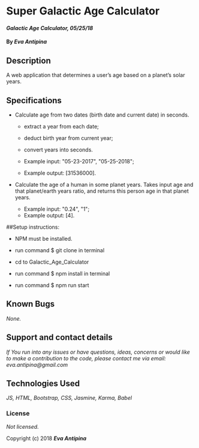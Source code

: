 # Super Galactic Age Calculator

#### _Galactic Age Calculator, 05/25/18_

#### By _**Eva Antipina**_

## Description

A web application that determines a user’s age based on a planet’s solar years.

## Specifications

* Calculate age from two dates (birth date and current date) in seconds.
    * extract a year from each date;
    * deduct birth year from current year;
    * convert years into seconds.

    * Example input: "05-23-2017", "05-25-2018";
    * Example output: [31536000].


* Calculate the age of a human in some planet years. Takes input age and that planet/earth years ratio, and returns this person age in that planet years.
    * Example input: "0.24", "1";
    * Example output: [4].

##Setup instructions:

* NPM must be installed.

* run command $ git clone in terminal

* cd to Galactic_Age_Calculator

* run command $ npm install in terminal

* run command $ npm run start



## Known Bugs

_None._

## Support and contact details

_If You run into any issues or have questions, ideas, concerns or would like to make a contribution to the code, please contact me via email: eva.antipina@gmail.com_

## Technologies Used

_JS, HTML, Bootstrap, CSS, Jasmine, Karma, Babel_

### License

*Not licensed.*

Copyright (c) 2018 **_Eva Antipina_**
